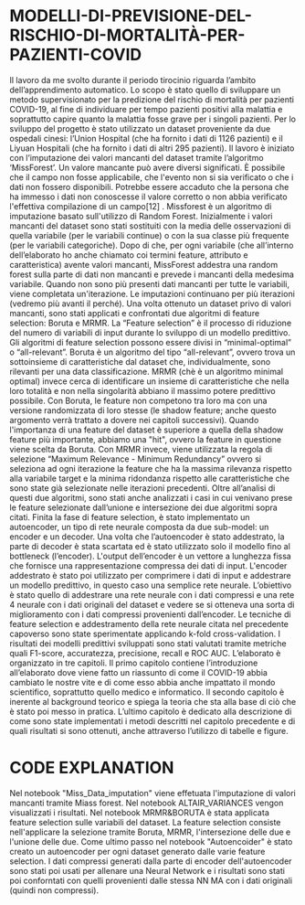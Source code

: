 # MODELLI-DI-PREVISIONE-DEL-RISCHIO-DI-MORTALITÀ-PER-PAZIENTI-COVID
Il lavoro da me svolto durante il periodo tirocinio riguarda l’ambito dell’apprendimento automatico. Lo scopo è stato quello di sviluppare un metodo supervisionato per la predizione del rischio di mortalità per pazienti COVID-19, al fine di individuare per tempo pazienti positivi alla malattia e soprattutto capire quanto la malattia fosse grave per i singoli pazienti. Per lo sviluppo del progetto è stato utilizzato un dataset proveniente da due ospedali cinesi: l’Union Hospital (che ha fornito i dati di 1126 pazienti) e il Liyuan Hospitali (che ha fornito i dati di altri 295 pazienti). Il lavoro è iniziato con l’imputazione dei valori mancanti del dataset tramite l’algoritmo ‘MissForest’. Un valore mancante può avere diversi significati. È possibile che il campo non fosse applicabile, che l'evento non si sia verificato o che i dati non fossero disponibili. Potrebbe essere accaduto che la persona che ha immesso i dati non conoscesse il valore corretto o non abbia verificato l'effettiva compilazione di un campo[12] . Missforest è un algoritmo di imputazione basato sull'utilizzo di Random Forest. Inizialmente i valori mancanti del dataset sono stati sostituiti con la media delle osservazioni di quella variabile (per le variabili continue) o con la sua classe più frequente (per le variabili categoriche). Dopo di che, per ogni variabile (che all’interno dell’elaborato ho anche chiamato coi termini feature, attributo e caratteristica) avente valori mancanti, MissForest addestra una random forest sulla parte di dati non mancanti e prevede i mancanti della medesima variabile. Quando non sono più presenti dati mancanti per tutte le variabili, viene completata un'iterazione. Le imputazioni continuano per più iterazioni (vedremo più avanti il perché). Una volta ottenuto un dataset privo di valori mancanti, sono stati applicati e confrontati due algoritmi di feature selection: Boruta e MRMR. La “Feature selection” è il processo di riduzione del numero di variabili di input durante lo sviluppo di un modello predittivo. Gli algoritmi di feature selection possono essere divisi in “minimal-optimal” o “all-relevant”. Boruta è un algoritmo del tipo “all-relevant”, ovvero trova un sottoinsieme di caratteristiche dal dataset che, individualmente, sono rilevanti per una data classificazione. MRMR (chè è un algoritmo minimal optimal) invece cerca di identificare un insieme di caratteristiche che nella loro totalità e non nella singolarità abbiano il massimo potere predittivo possibile. Con Boruta, le feature non competono tra loro ma con una versione randomizzata di loro stesse (le shadow feature; anche questo argomento verrà trattato a dovere nei capitoli successivi). Quando l'importanza di una feature del dataset è superiore a quella della shadow feature più importante, abbiamo una "hit", ovvero la feature in questione viene scelta da Boruta. Con MRMR invece, viene utilizzata la regola di selezione “Maximum Relevance - Minimum Redundancy” ovvero si seleziona ad ogni iterazione la feature che ha la massima rilevanza rispetto alla variabile target e la minima ridondanza rispetto alle caratteristiche che sono state già selezionate nelle iterazioni precedenti. Oltre all’analisi di questi due algoritmi, sono stati anche analizzati i casi in cui venivano prese le feature selezionate dall’unione e intersezione dei due algoritmi sopra citati. Finita la fase di feature selection, è stato implementato un autoencoder, un tipo di rete neurale composta da due sub-model: un encoder e un decoder. Una volta che l’autoencoder è stato addestrato, la parte di decoder è stata scartata ed è stato utilizzato solo il modello fino al bottleneck (l’encoder). L'output dell’encoder è un vettore a lunghezza fissa che fornisce una rappresentazione compressa dei dati di input. L'encoder addestrato è stato poi utilizzato per comprimere i dati di input e addestrare un modello predittivo, in questo caso una semplice rete neurale. L’obiettivo è stato quello di addestrare una rete neurale con i dati compressi e una rete  4 neurale con i dati originali del dataset e vedere se si otteneva una sorta di miglioramento con i dati compressi provenienti dall’encoder. Le tecniche di feature selection e addestramento della rete neurale citata nel precedente capoverso sono state sperimentate applicando k-fold cross-validation. I risultati dei modelli predittivi sviluppati sono stati valutati tramite metriche quali F1-score, accuratezza, precisione, recall e ROC AUC. L’elaborato è organizzato in tre capitoli. Il primo capitolo contiene l’introduzione all’elaborato dove viene fatto un riassunto di come il COVID-19 abbia cambiato le nostre vite e di come esso abbia anche impattato il mondo scientifico, soprattutto quello medico e informatico. Il secondo capitolo è inerente al background teorico e spiega la teoria che sta alla base di ciò che è stato poi messo in pratica. L’ultimo capitolo è dedicato alla descrizione di come sono state implementati i metodi descritti nel capitolo precedente e di quali risultati si sono ottenuti, anche attraverso l’utilizzo di tabelle e figure.

# CODE EXPLANATION
Nel notebook "Miss_Data_imputation" viene effetuata l'imputazione di valori mancanti tramite Miass forest. Nel notebook ALTAIR_VARIANCES vengon visualizzati i risultati. Nel notebook MRMR&BORUTA è stata applicata feature selection sulle variabili del dataset. La feature selection consiste nell'applicare la selezione tramite Boruta, MRMR, l'intersezione delle due e l'unione delle due. Come ultimo passo nel notebook "Autoencoider" è stato creato un autoencoder per ogni dataset generato dalle varie feature selection. I dati compressi generati dalla parte di encoder dell'autoencoder sono stati poi usati per allenare una Neural Network e i risultati sono stati poi conforntati con quelli provenienti dalle stessa NN MA con i dati originali (quindi non compressi). 

